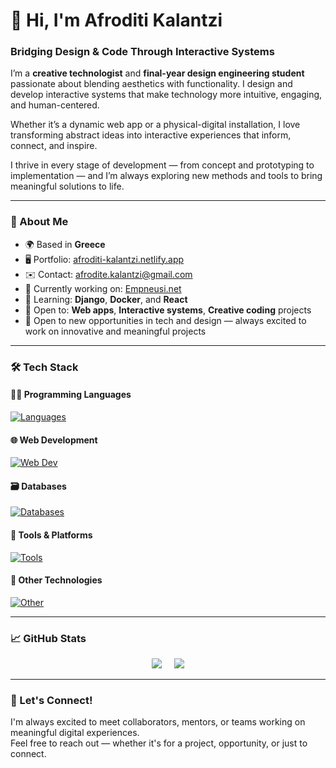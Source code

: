 # 👋 Hi, I'm Afroditi Kalantzi

### Bridging Design & Code Through Interactive Systems

I’m a **creative technologist** and **final-year design engineering student** passionate about blending aesthetics with functionality. I design and develop interactive systems that make technology more intuitive, engaging, and human-centered.

Whether it’s a dynamic web app or a physical-digital installation, I love transforming abstract ideas into interactive experiences that inform, connect, and inspire.

I thrive in every stage of development — from concept and prototyping to implementation — and I’m always exploring new methods and tools to bring meaningful solutions to life.

---

### 🔎 About Me

- 🌍 Based in **Greece**
- 🖥️ Portfolio: [afroditi-kalantzi.netlify.app](https://afroditi-kalantzi.netlify.app)
- ✉️ Contact: [afrodite.kalantzi@gmail.com](mailto:afrodite.kalantzi@gmail.com)
- 🚀 Currently working on: [Empneusi.net](https://www.empneusi.net)
- 🧠 Learning: **Django**, **Docker**, and **React**
- 🤝 Open to: **Web apps**, **Interactive systems**, **Creative coding** projects  
- 💼 Open to new opportunities in tech and design — always excited to work on innovative and meaningful projects


---

### 🛠️ Tech Stack

#### 👩‍💻 Programming Languages  
[![Languages](https://skillicons.dev/icons?i=py,cpp,js,html,css,php)](https://skillicons.dev)

#### 🌐 Web Development  
[![Web Dev](https://skillicons.dev/icons?i=django,flask,react,bootstrap,jquery,wordpress)](https://skillicons.dev)

#### 🗃️ Databases  
[![Databases](https://skillicons.dev/icons?i=postgres,mysql)](https://skillicons.dev)

#### 🧰 Tools & Platforms  
[![Tools](https://skillicons.dev/icons?i=git,github,docker,linux,anaconda)](https://skillicons.dev)

#### 🧪 Other Technologies  
[![Other](https://skillicons.dev/icons?i=unity,androidstudio)](https://skillicons.dev)

---


### 📈 GitHub Stats

<p align="center">
  <img src="https://github-readme-stats.vercel.app/api?username=Nightdragon2000&show_icons=true&theme=tokyonight&hide_title=true" />
  &nbsp;&nbsp;&nbsp;
  <img src="https://github-readme-stats.vercel.app/api/top-langs/?username=Nightdragon2000&layout=compact&theme=tokyonight" />
</p>


---

### 📌 Let's Connect!

I'm always excited to meet collaborators, mentors, or teams working on meaningful digital experiences.  
Feel free to reach out — whether it's for a project, opportunity, or just to connect.
